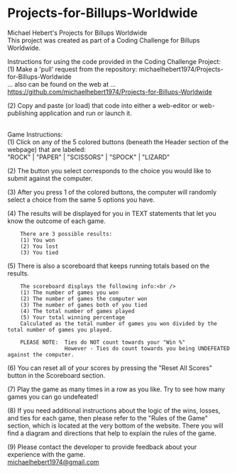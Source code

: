 # Projects-for-Billups-Worldwide
Michael Hebert's Projects for Billups Worldwide<br />
This project was created as part of a Coding Challenge for Billups Worldwide.<br />

Instructions for using the code provided in the Coding Challenge Project:<br />
(1) Make a 'pull' request from the repository:  michaelhebert1974/Projects-for-Billups-Worldwide<br />
    ... also can be found on the web at ...<br />
    https://github.com/michaelhebert1974/Projects-for-Billups-Worldwide<br />
    
(2) Copy and paste (or load) that code into either a web-editor or web-publishing application and run or launch it.<br /><br />


Game Instructions:<br />
(1) Click on any of the 5 colored buttons (beneath the Header section of the webpage) that are labeled:<br />
        "ROCK" | "PAPER" | "SCISSORS" | "SPOCK" | "LIZARD"<br />

(2) The button you select corresponds to the choice you would like to submit against the computer.<br />

(3) After you press 1 of the colored buttons, the computer will randomly select a choice from the same 5 options you have.<br />

(4) The results will be displayed for you in TEXT statements that let you know the outcome of each game.<br />
  
        There are 3 possible results:
        (1) You won
        (2) You lost
        (3) You tied
 
(5) There is also a scoreboard that keeps running totals based on the results.<br />

        The scoreboard displays the following info:<br />
        (1) The number of games you won
        (2) The number of games the computer won
        (3) The number of games both of you tied
        (4) The total number of games played
        (5) Your total winning percentage 
        Calculated as the total number of games you won divided by the total number of games you played.
  
        PLEASE NOTE:  Ties do NOT count towards your "Win %"
                      However - Ties do count towards you being UNDEFEATED against the computer.

(6) You can reset all of your scores by pressing the "Reset All Scores" button in the Scoreboard section.<br />

(7) Play the game as many times in a row as you like.  Try to see how many games you can go undefeated!<br />

(8) If you need additional instructions about the logic of the wins, losses, and ties for each game, then please refer to the "Rules of the Game" section, which is located at the very bottom of the website.  There you will find a diagram and directions that help to explain the rules of the game. <br />

(9) Please contact the developer to provide feedback about your experience with the game.  <br />
michaelhebert1974@gmail.com
